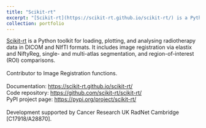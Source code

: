 ```yaml
---
title: "Scikit-rt"
excerpt: "[Scikit-rt](https://scikit-rt.github.io/scikit-rt/) is a Python toolkit for loading, plotting, and analysing radiotherapy data in DICOM and NIfTI formats. It includes image registration via elastix and NiftyReg, single- and multi-atlas segmentation, and region-of-interest (ROI) comparisons. <br/><img src='/images/scikitrt.png'>"
collection: portfolio
---
```


[Scikit-rt](https://scikit-rt.github.io/scikit-rt/) is a Python toolkit for loading, plotting, and analysing radiotherapy data in DICOM and NIfTI formats. It includes image registration via elastix and NiftyReg, single- and multi-atlas segmentation, and region-of-interest (ROI) comparisons. <br>
<br>
Contributor to Image Registration functions. <br>
<br>
Documentation: https://scikit-rt.github.io/scikit-rt/ <br>
Code repository: https://github.com/scikit-rt/scikit-rt/ <br>
PyPI project page: https://pypi.org/project/scikit-rt/ <br>
<br>
Development supported by Cancer Research UK RadNet Cambridge [C17918/A28870].
